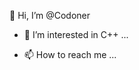👋  Hi, I’m @Codoner
- 👀 I’m interested in C++ ...
<!-- - 🌱 I’m currently learning ... -->
<!-- - 💞️ I’m looking to collaborate on ... -->
- 📫 How to reach me ...

<!---
Codoner/Codoner is a ✨ special ✨ repository because its `README.md` (this file) appears on your GitHub profile.
You can click the Preview link to take a look at your changes.
--->
